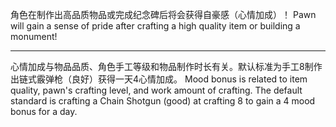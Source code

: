 角色在制作出高品质物品或完成纪念碑后将会获得自豪感（心情加成）！
Pawn will gain a sense of pride after crafting a high quality item or building a monument!

----
心情加成与物品品质、角色手工等级和物品制作时长有关。默认标准为手工8制作出链式霰弹枪（良好）获得一天4心情加成。
Mood bonus is related to item quality, pawn's crafting level, and work amount of crafting. The default standard is crafting a Chain Shotgun (good) at crafting 8 to gain a 4 mood bonus for a day.
